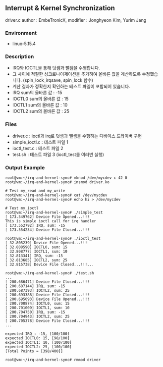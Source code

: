 ## **Interrupt & Kernel Synchronization**
driver.c author : EmbeTronicX, modifier : Jonghyeon Kim, Yurim Jang

### Environment
* linux-5.15.4

### Description
* IRQ와 IOCTL을 통해 덧셈과 뺄셈을 수행합니다.
* 그 사이에 적절한 싱크로나이제이션을 추가하여 올바른 값을 계산하도록 수정했습니다. (spin_lock_irqsave, spin_lock 함수)
* 계산 결과가 정확한지 확인하는 테스트 파일이 포함되어 있습니다.
* IRQ sum의 올바른 값 : -15
* IOCTL0 sum의 올바른 값 : 15
* IOCTL1 sum의 올바른 값 : 10
* IOCTL2 sum의 올바른 값 : 25

### Files
* driver.c : ioctl과 irq로 덧셈과 뺄셈을 수행하는 디바이스 드라이버 구현
* simple_ioctl.c : 테스트 파일 1 
* ioctl_test.c :  테스트 파일 2 
* test.sh : 테스트 파일 3 (ioctl_test를 여러번 실행)

### Output Example
```shell
root@vm:~/irq-and-kernel-sync# mknod /dev/mycdev c 42 0
root@vm:~/irq-and-kernel-sync# insmod driver.ko

# Test my_read and my_write
root@vm:~/irq-and-kernel-sync# cat /dev/mycdev
root@vm:~/irq-and-kernel-sync# echo hi > /dev/mycdev

# Test my_ioctl
root@vm:~/irq-and-kernel-sync# ./simple_test
[ 173.549762] Device File Opened...!!!
This is simple ioctl call for irq handler
[ 173.552792] IRQ, sum: -15
[ 173.554234] Device File Closed...!!!

root@vm:~/irq-and-kernel-sync# ./ioctl_test
[ 32.805239] Device File Opened...!!!
[ 32.808590] IOCTL0, sum: 15
[ 32.808777] IOCTL1, sum: 10
[ 32.813341] IRQ, sum: -15
[ 32.813685] IOCTL2, sum: 25
[ 32.815738] Device File Closed...!!!...

root@vm:~/irq-and-kernel-sync# ./test.sh
...
[ 200.686471] Device File Closed...!!!
[ 200.687144] IRQ, sum: -15
[ 200.687393] IOCTL2, sum: 25
[ 200.693388] Device File Closed...!!!
[ 200.695093] Device File Opened...!!!
[ 200.700874] IOCTL0, sum: 15
[ 200.701009] IOCTL1, sum: 10
[ 200.704750] IRQ, sum: -15
[ 200.704943] IOCTL2, sum: 25
[ 200.705378] Device File Closed...!!!
...

expected IRQ : -15, [100/100]
expected IOCTL0: 15, [98/100]
expected IOCTL1: 10, [100/100]
expected IOCTL2: 25, [100/100]
[Total Points = [398/400]]

root@vm:~/irq-and-kernel-sync# rmmod driver
```
